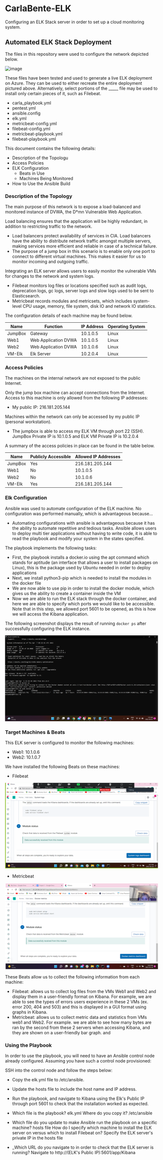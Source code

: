 # CarlaBente-ELK
Configuring an ELK Stack server in order to set up a cloud monitoring system.
## Automated ELK Stack Deployment

The files in this repository were used to configure the network depicted below.

![image](Images/Project1_NetworkDiagram.png)

These files have been tested and used to generate a live ELK deployment on Azure. They can be used to either recreate the entire deployment pictured above. Alternatively, select portions of the _____ file may be used to install only certain pieces of it, such as Filebeat.

  - carla_playbook.yml
  - pentest.yml
  - ansible.config
  - elk.yml
  - metricbeat-config.yml
  - filebeat-config.yml
  - metricbeat-playbook.yml
  - filebeat-playbook.yml

This document contains the following details:
- Description of the Topologu
- Access Policies
- ELK Configuration
  - Beats in Use
  - Machines Being Monitored
- How to Use the Ansible Build


### Description of the Topology

The main purpose of this network is to expose a load-balanced and monitored instance of DVWA, the D*mn Vulnerable Web Application.

Load balancing ensures that the application will be highly redundant, in addition to restricting traffic to the network.
- Load balancers protect availability of services in CIA. Load balancers have the ability to distribute network traffic amongst multiple servers, making services more efficient and reliable in case of a technical failure.
- The purpose of a jump box in this scenario is to enable only one port to connect to different virtual machines. This makes it easier for us to monitor incoming and outgoing traffic. 

Integrating an ELK server allows users to easily monitor the vulnerable VMs for changes to the network and system logs.
- Filebeat monitors log files or locations specified such as audit logs, deprecation logs, gc logs, server logs and slow logs used to be sent to Elasticsearch.
- Metricbeat records modules and metricsets, which includes system-level CPU usage, memory, file system, disk IO and network IO statistics.

The configuration details of each machine may be found below.


| Name    | Function             | IP Address | Operating System |
|---------|----------------------|------------|------------------|
| JumpBox | Gateway              | 10.1.0.5   | Linux            |
| Web1    | Web Application DVWA | 10.1.0.5   | Linux            |
| Web2    | Web Application DVWA | 10.1.0.6   | Linux            |
| VM-Elk  | Elk Server           | 10.2.0.4   | Linux            |

### Access Policies

The machines on the internal network are not exposed to the public Internet. 

Only the jump box machine can accept connections from the Internet. Access to this machine is only allowed from the following IP addresses:
- My public IP: 216.181.205.144

Machines within the network can only be accessed by my public IP (personal workstation).
- The jumpbox is able to access my ELK VM through port 22 (SSH). JumpBox Private IP is 10.1.0.5 and ELK VM Private IP is 10.2.0.4

A summary of the access policies in place can be found in the table below.

| Name    | Publicly Accessible | Allowed IP Addresses |
|---------|---------------------|----------------------|
| JumpBox | Yes                 | 216.181.205.144      |
| Web1    | No                  | 10.1.0.5             |
| Web2    | No                  | 10.1.0.6             |
| VM-Elk  | Yes                 | 216.181.205.144      |

### Elk Configuration

Ansible was used to automate configuration of the ELK machine. No configuration was performed manually, which is advantageous because...
- Automating configurations with ansible is advantageous because it has the ability to automate repetitive and tedious tasks. Ansible allows users to deploy multi tier applications without having to write code, it is able to read the playbook and modify your system in the states specified.  

The playbook implements the following tasks:
- First, the playbook installs a docker.io using the apt command which stands for aptitude (an interface that allows a user to install packages on Linux), this is the package used by Ubuntu needed in order to deploy applications
- Next, we install python3-pip which is needed to install the modules in the docker file
- We are now able to use pip in order to install the docker module, which gives us the ability to create a container inside the VM
- Now we are able to run the ELK stack through the docker container, and here we are able to specify which ports we would like to be accessible. Note that in this step, we allowed port 5601 to be opened, as this is how we will access the Kibana application.

The following screenshot displays the result of running `docker ps` after successfully configuring the ELK instance.

![image](Images/docker_ps_output.png)

### Target Machines & Beats
This ELK server is configured to monitor the following machines:
- Web1: 10.1.0.6
- Web2: 10.1.0.7

We have installed the following Beats on these machines:
- Filebeat

![image](Images/filebeat.png)

- Metricbeat

![image](Images/metricbeat.png)

These Beats allow us to collect the following information from each machine:
- Filebeat: allows us to collect log files from the VMs Web1 and Web2 and display them in a user-friendly format on Kibana. For example, we are able to see the types of errors users experience in these 2 VMs (ex. error 200, 404 and 503) and this is displayed in a GUI format using graphs in Kibana.
- Metricbeat: allows us to collect metric data and statistics from VMs web1 and Web2. For example. we are able to see how many bytes are ran by the second from these 2 servers when accessing Kibana, and they are shown on a user-friendly bar graph. and 

### Using the Playbook
In order to use the playbook, you will need to have an Ansible control node already configured. Assuming you have such a control node provisioned: 

SSH into the control node and follow the steps below:
- Copy the elk.yml file to /etc/ansible.
- Update the hosts file to include the host name and IP address.
- Run the playbook, and navigate to Kibana using the Elk's Public IP through port 5601 to check that the installation worked as expected.

- Which file is the playbook? elk.yml Where do you copy it? /etc/ansible
- Which file do you update to make Ansible run the playbook on a specific machine? hosts file How do I specify which machine to install the ELK server on versus which to install Filebeat on? Specify the ELK server's private IP in the hosts file
- _Which URL do you navigate to in order to check that the ELK server is running? Navigate to http://(ELK's Public IP):5601/app/Kibana
